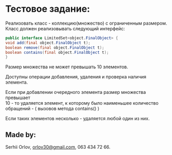 # Тестовое задание:

Реализовать класс - коллекцию(множество) с ограниченным размером. \
Класс должен реализовывать следующий интерфейс:

```java
public interface LimitedSet<object.FinalObject> {
void add(final object.FinalObject t);
boolean remove(final object.FinalObject t);
boolean contains(final object.FinalObject t);
}
```
Размер множества не может превышать 10 элементов.

Доступны операции добавления, удаления и проверка наличия элемента.

Если при добавлении очередного элемента размер множества превышает \
10 - то удаляется элемент, к которому было наименьшее количество \
обращений - ( вызовов метода contains() )

Если таких элементов несколько - удаляется любой один из них.

## Made by:
Serhii Orlov, orlov30@gmail.com, 063 434 72 66.